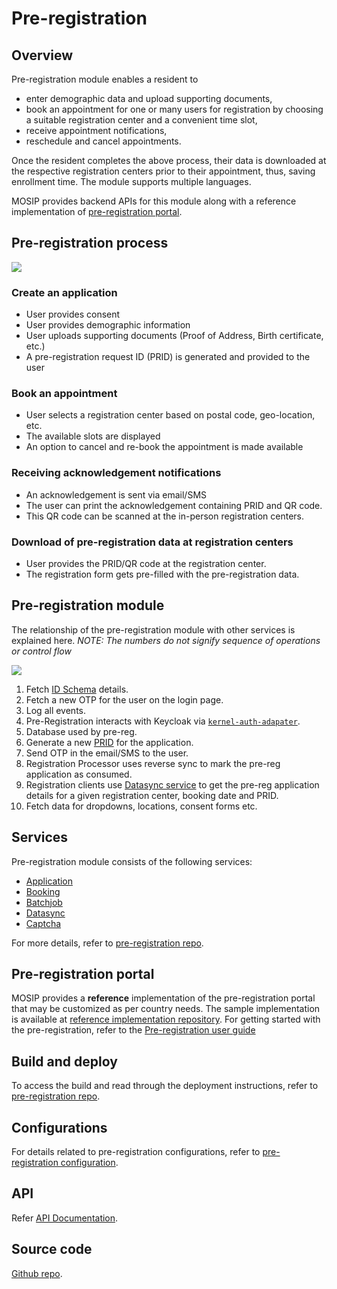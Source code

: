 # Pre-registration

## Overview

Pre-registration module enables a resident to

* enter demographic data and upload supporting documents,
* book an appointment for one or many users for registration by choosing a suitable registration center and a convenient time slot,
* receive appointment notifications,
* reschedule and cancel appointments.

Once the resident completes the above process, their data is downloaded at the respective registration centers prior to their appointment, thus, saving enrollment time. The module supports multiple languages.

MOSIP provides backend APIs for this module along with a reference implementation of [pre-registration portal](pre-registration.md#pre-registration-portal).

## Pre-registration process

![](\_images/pre-reg-process.png)

### Create an application

* User provides consent
* User provides demographic information
* User uploads supporting documents (Proof of Address, Birth certificate, etc.)
* A pre-registration request ID (PRID) is generated and provided to the user

### Book an appointment

* User selects a registration center based on postal code, geo-location, etc.
* The available slots are displayed
* An option to cancel and re-book the appointment is made available

### Receiving acknowledgement notifications

* An acknowledgement is sent via email/SMS
* The user can print the acknowledgement containing PRID and QR code.
* This QR code can be scanned at the in-person registration centers.

### Download of pre-registration data at registration centers

* User provides the PRID/QR code at the registration center.
* The registration form gets pre-filled with the pre-registration data.

## Pre-registration module

The relationship of the pre-registration module with other services is explained here. _NOTE: The numbers do not signify sequence of operations or control flow_

![](\_images/pre-reg-entity.png)

1. Fetch [ID Schema](id-schema/) details.
2. Fetch a new OTP for the user on the login page.
3. Log all events.
4. Pre-Registration interacts with Keycloak via [`kernel-auth-adapater`](https://github.com/mosip/mosip-openid-bridge/tree/release-1.2.0).
5. Database used by pre-reg.
6. Generate a new [PRID](identifiers.md#prid) for the application.
7. Send OTP in the email/SMS to the user.
8. Registration Processor uses reverse sync to mark the pre-reg application as consumed.
9. Registration clients use [Datasync service](https://github.com/mosip/pre-registration/tree/release-1.2.0/pre-registration/pre-registration-datasync-service) to get the pre-reg application details for a given registration center, booking date and PRID.
10. Fetch data for dropdowns, locations, consent forms etc.

## Services

Pre-registration module consists of the following services:

* [Application](https://github.com/mosip/pre-registration/tree/release-1.2.0/pre-registration/pre-registration-application-service)
* [Booking](https://github.com/mosip/mosip-ref-impl/tree/release-1.2.0/pre-registration-booking-service)
* [Batchjob](https://github.com/mosip/pre-registration/tree/release-1.2.0/pre-registration/pre-registration-batchjob)
* [Datasync](https://github.com/mosip/pre-registration/tree/release-1.2.0/pre-registration/pre-registration-datasync-service)
* [Captcha](https://github.com/mosip/pre-registration/tree/release-1.2.0/pre-registration/pre-registration-captcha-service)

For more details, refer to [pre-registration repo](https://github.com/pjoshi751/pre-registration/tree/develop).

## Pre-registration portal

MOSIP provides a **reference** implementation of the pre-registration portal that may be customized as per country needs. The sample implementation is available at [reference implementation repository](https://github.com/mosip/mosip-ref-impl). For getting started with the pre-registration, refer to the [Pre-registration user guide](pre-registration-user-guide.md)

## Build and deploy

To access the build and read through the deployment instructions, refer to [pre-registration repo](https://github.com/pjoshi751/pre-registration/tree/develop).

## Configurations

For details related to pre-registration configurations, refer to [pre-registration configuration](https://github.com/pjoshi751/pre-registration/blob/develop/docs/configuration.md).

## API

Refer [API Documentation](https://mosip.github.io/documentation/release-1.2.0/release-1.2.0.html).

## Source code

[Github repo](https://github.com/mosip/pre-registration/tree/release-1.2.0).

